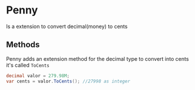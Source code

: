 # Penny
Is a extension to convert decimal(money) to cents

## Methods
Penny adds an extension method for the decimal type to convert into cents it's called <code>ToCents</code>
```csharp
decimal valor = 279.98M;
var cents = valor.ToCents(); //27998 as integer
```

